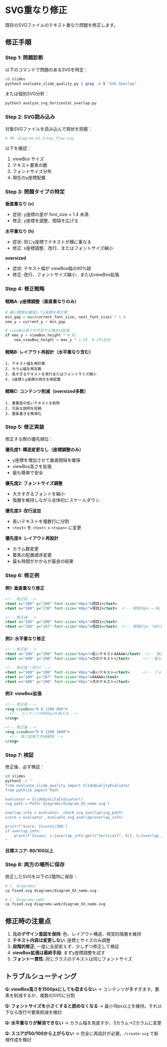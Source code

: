 # SVG重なり修正

既存のSVGファイルのテキスト重なり問題を修正します。

## 修正手順

### Step 1: 問題診断

以下のコマンドで問題のあるSVGを特定：

```bash
cd slides
python3 evaluate_slide_quality.py | grep -A 5 "SVG Overlap"
```

または個別SVG分析：
```bash
python3 analyze_svg_horizontal_overlap.py
```

### Step 2: SVG読み込み

対象SVGファイルを読み込んで現状を把握：

```bash
# 例: diagram_03_5step_flow.svg
```

以下を確認：
1. viewBox サイズ
2. テキスト要素の数
3. フォントサイズ分布
4. 現在のy座標配置

### Step 3: 問題タイプの特定

**垂直重なり (v)**
- 症状: y座標の差が font_size × 1.4 未満
- 修正: y座標を調整、間隔を広げる

**水平重なり (h)**
- 症状: 同じy座標でテキストが横に重なる
- 修正: x座標調整、改行、またはフォントサイズ縮小

**oversized**
- 症状: テキスト幅が viewBox幅の90%超
- 修正: 改行、フォントサイズ縮小、またはviewBox拡張

### Step 4: 修正戦略

#### 戦略A: y座標調整（垂直重なりのみ）
```python
# 最小間隔を確保してy座標を再計算
min_gap = max(current_font_size, next_font_size) * 1.4
new_y = current_y + min_gap

# viewBox高さが不足する場合は拡張
if max_y > viewBox_height * 0.8:
    new_viewBox_height = max_y * 1.25  # 25%余白
```

#### 戦略B: レイアウト再設計（水平重なり含む）
```
1. テキスト幅を再計算
2. カラム幅を再定義
3. 長すぎるテキストを改行またはフォントサイズ縮小
4. x座標とy座標の両方を再配置
```

#### 戦略C: コンテンツ削減（oversized多数）
```
1. 重要度の低いテキストを削除
2. 冗長な説明を短縮
3. 箇条書きを簡潔化
```

### Step 5: 修正実装

修正する際の優先順位：

**優先度1: 構造変更なし（座標調整のみ）**
- y座標を増加させて垂直間隔を確保
- viewBox高さを拡張
- 最も簡単で安全

**優先度2: フォントサイズ調整**
- 大きすぎるフォントを縮小
- 階層を維持しながら全体的にスケールダウン

**優先度3: 改行追加**
- 長いテキストを複数行に分割
- `<text>` を `<text>` + `<tspan>` に変更

**優先度4: レイアウト再設計**
- カラム数変更
- 要素の配置順序変更
- 最も時間がかかるが最良の結果

### Step 6: 修正例

#### 例1: 垂直重なり修正
```xml
<!-- 修正前 -->
<text x="100" y="200" font-size="48px">項目1</text>
<text x="100" y="230" font-size="48px">項目2</text>  <!-- 間隔30px = NG -->

<!-- 修正後 -->
<text x="100" y="200" font-size="48px">項目1</text>
<text x="100" y="267" font-size="48px">項目2</text>  <!-- 間隔67px (48×1.4) = OK -->
```

#### 例2: 水平重なり修正
```xml
<!-- 修正前 -->
<text x="100" y="200" font-size="64px">長いテキストAAAAA</text>  <!-- 推定幅: 640px -->
<text x="400" y="200" font-size="48px">次のテキスト</text>      <!-- 重なる! -->

<!-- 修正後 (改行) -->
<text x="100" y="200" font-size="48px">長いテキスト</text>      <!-- フォント縮小 + 改行 -->
<text x="100" y="267" font-size="48px">AAAAA</text>
<text x="400" y="200" font-size="48px">次のテキスト</text>
```

#### 例3: viewBox拡張
```xml
<!-- 修正前 -->
<svg viewBox="0 0 1200 800">
  <!-- コンテンツが800pxを超える -->
</svg>

<!-- 修正後 -->
<svg viewBox="0 0 1200 1000">
  <!-- 高さ拡張で余裕確保 -->
</svg>
```

### Step 7: 検証

修正後、必ず検証：

```bash
cd slides
python3 -c "
from evaluate_slide_quality import SlideQualityEvaluator
from pathlib import Path

evaluator = SlideQualityEvaluator()
svg_path = Path('diagrams/diagram_XX_name.svg')

overlap_info = evaluator._check_svg_overlap(svg_path)
score = evaluator._evaluate_svg_overlap(overlap_info)

print(f'Score: {score}/100')
if overlap_info:
    print(f'Issues: v:{overlap_info.get(\"vertical\", 0)}, h:{overlap_info.get(\"horizontal\", 0)}, oversized:{overlap_info.get(\"oversized\", 0)}')
"
```

**目標スコア: 80/100以上**

### Step 8: 両方の場所に保存

修正したSVGを以下の2箇所に保存：

```bash
# 1. diagrams/
cp fixed.svg diagrams/diagram_XX_name.svg

# 2. diagrams-web/
cp fixed.svg diagrams-web/diagram_XX_name.svg
```

## 修正時の注意点

1. **元のデザイン意図を保持**: 色、レイアウト構造、視覚的階層を維持
2. **テキスト内容は変更しない**: 座標とサイズのみ調整
3. **段階的修正**: 一度に全部変えず、少しずつ修正して検証
4. **viewBox拡張は最終手段**: まずy座標調整を試す
5. **フォント一貫性**: 同じクラスのテキストは同じフォントサイズ

## トラブルシューティング

**Q: viewBox高さを1500pxにしても収まらない**
→ コンテンツが多すぎます。要素を削減するか、複数のSVGに分割

**Q: フォントサイズを小さくすると読めなくなる**
→ 最小18px以上を維持。それ以下なら改行や要素削減を検討

**Q: 水平重なりが解消できない**
→ カラム幅を見直すか、3カラム→2カラムに変更

**Q: スコアが50/100から上がらない**
→ 完全に再設計が必要。`/create-svg` で新規作成を検討
